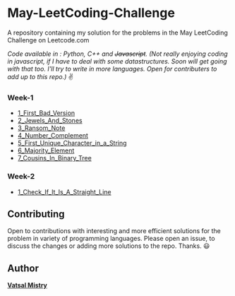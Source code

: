 # May-LeetCoding-Challenge
A repository containing my solution for the problems in the May LeetCoding Challenge on Leetcode.com


*Code available in : Python, C++ and ~~Javascript~~. (Not really enjoying coding in javascript, if I have to deal with some datastructures. Soon will get going with that too. I'll try to write in more languages. Open for contributers to add up to this repo.)* :v:


### Week-1

* [1_First_Bad_Version](Week1/1_First_Bad_Version)
* [2_Jewels_And_Stones](Week1/2_Jewels_And_Stones)
* [3_Ransom_Note](Week1/3_Ransom_Note)
* [4_Number_Complement](Week1/4_Number_Complement)
* [5_First_Unique_Character_in_a_String](Week1/5_First_Unique_Character_in_a_String)
* [6_Majority_Element](Week1/6_Majority_Element)
* [7_Cousins_In_Binary_Tree](Week1/7_Cousins_In_Binary_Tree)


### Week-2

* [1_Check_If_It_Is_A_Straight_Line](Week2/1_Check_If_It_Is_A_Straight_Line)


## Contributing

Open to contributions with interesting and more efficient solutions for the problem in variety of programming languages. Please open an issue, to discuss the changes or adding more solutions to the repo. Thanks. :smiley:


## Author

[**Vatsal Mistry**](https://mistryvatsal.github.io)